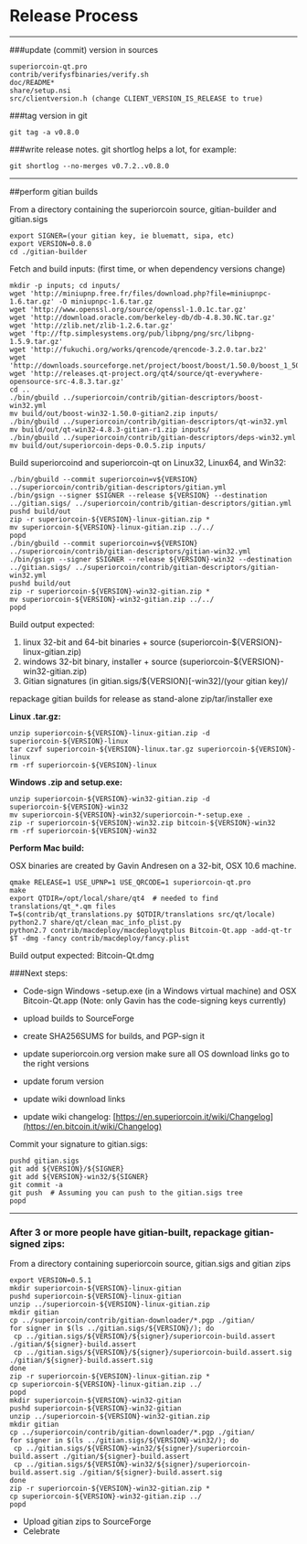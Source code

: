 Release Process
====================

* * *

###update (commit) version in sources


	superiorcoin-qt.pro
	contrib/verifysfbinaries/verify.sh
	doc/README*
	share/setup.nsi
	src/clientversion.h (change CLIENT_VERSION_IS_RELEASE to true)

###tag version in git

	git tag -a v0.8.0

###write release notes. git shortlog helps a lot, for example:

	git shortlog --no-merges v0.7.2..v0.8.0

* * *

##perform gitian builds

 From a directory containing the superiorcoin source, gitian-builder and gitian.sigs
  
	export SIGNER=(your gitian key, ie bluematt, sipa, etc)
	export VERSION=0.8.0
	cd ./gitian-builder

 Fetch and build inputs: (first time, or when dependency versions change)

	mkdir -p inputs; cd inputs/
	wget 'http://miniupnp.free.fr/files/download.php?file=miniupnpc-1.6.tar.gz' -O miniupnpc-1.6.tar.gz
	wget 'http://www.openssl.org/source/openssl-1.0.1c.tar.gz'
	wget 'http://download.oracle.com/berkeley-db/db-4.8.30.NC.tar.gz'
	wget 'http://zlib.net/zlib-1.2.6.tar.gz'
	wget 'ftp://ftp.simplesystems.org/pub/libpng/png/src/libpng-1.5.9.tar.gz'
	wget 'http://fukuchi.org/works/qrencode/qrencode-3.2.0.tar.bz2'
	wget 'http://downloads.sourceforge.net/project/boost/boost/1.50.0/boost_1_50_0.tar.bz2'
	wget 'http://releases.qt-project.org/qt4/source/qt-everywhere-opensource-src-4.8.3.tar.gz'
	cd ..
	./bin/gbuild ../superiorcoin/contrib/gitian-descriptors/boost-win32.yml
	mv build/out/boost-win32-1.50.0-gitian2.zip inputs/
	./bin/gbuild ../superiorcoin/contrib/gitian-descriptors/qt-win32.yml
	mv build/out/qt-win32-4.8.3-gitian-r1.zip inputs/
	./bin/gbuild ../superiorcoin/contrib/gitian-descriptors/deps-win32.yml
	mv build/out/superiorcoin-deps-0.0.5.zip inputs/

 Build superiorcoind and superiorcoin-qt on Linux32, Linux64, and Win32:
  
	./bin/gbuild --commit superiorcoin=v${VERSION} ../superiorcoin/contrib/gitian-descriptors/gitian.yml
	./bin/gsign --signer $SIGNER --release ${VERSION} --destination ../gitian.sigs/ ../superiorcoin/contrib/gitian-descriptors/gitian.yml
	pushd build/out
	zip -r superiorcoin-${VERSION}-linux-gitian.zip *
	mv superiorcoin-${VERSION}-linux-gitian.zip ../../
	popd
	./bin/gbuild --commit superiorcoin=v${VERSION} ../superiorcoin/contrib/gitian-descriptors/gitian-win32.yml
	./bin/gsign --signer $SIGNER --release ${VERSION}-win32 --destination ../gitian.sigs/ ../superiorcoin/contrib/gitian-descriptors/gitian-win32.yml
	pushd build/out
	zip -r superiorcoin-${VERSION}-win32-gitian.zip *
	mv superiorcoin-${VERSION}-win32-gitian.zip ../../
	popd

  Build output expected:

  1. linux 32-bit and 64-bit binaries + source (superiorcoin-${VERSION}-linux-gitian.zip)
  2. windows 32-bit binary, installer + source (superiorcoin-${VERSION}-win32-gitian.zip)
  3. Gitian signatures (in gitian.sigs/${VERSION}[-win32]/(your gitian key)/

repackage gitian builds for release as stand-alone zip/tar/installer exe

**Linux .tar.gz:**

	unzip superiorcoin-${VERSION}-linux-gitian.zip -d superiorcoin-${VERSION}-linux
	tar czvf superiorcoin-${VERSION}-linux.tar.gz superiorcoin-${VERSION}-linux
	rm -rf superiorcoin-${VERSION}-linux

**Windows .zip and setup.exe:**

	unzip superiorcoin-${VERSION}-win32-gitian.zip -d superiorcoin-${VERSION}-win32
	mv superiorcoin-${VERSION}-win32/superiorcoin-*-setup.exe .
	zip -r superiorcoin-${VERSION}-win32.zip bitcoin-${VERSION}-win32
	rm -rf superiorcoin-${VERSION}-win32

**Perform Mac build:**

  OSX binaries are created by Gavin Andresen on a 32-bit, OSX 10.6 machine.

	qmake RELEASE=1 USE_UPNP=1 USE_QRCODE=1 superiorcoin-qt.pro
	make
	export QTDIR=/opt/local/share/qt4  # needed to find translations/qt_*.qm files
	T=$(contrib/qt_translations.py $QTDIR/translations src/qt/locale)
	python2.7 share/qt/clean_mac_info_plist.py
	python2.7 contrib/macdeploy/macdeployqtplus Bitcoin-Qt.app -add-qt-tr $T -dmg -fancy contrib/macdeploy/fancy.plist

 Build output expected: Bitcoin-Qt.dmg

###Next steps:

* Code-sign Windows -setup.exe (in a Windows virtual machine) and
  OSX Bitcoin-Qt.app (Note: only Gavin has the code-signing keys currently)

* upload builds to SourceForge

* create SHA256SUMS for builds, and PGP-sign it

* update superiorcoin.org version
  make sure all OS download links go to the right versions

* update forum version

* update wiki download links

* update wiki changelog: [https://en.superiorcoin.it/wiki/Changelog](https://en.bitcoin.it/wiki/Changelog)

Commit your signature to gitian.sigs:

	pushd gitian.sigs
	git add ${VERSION}/${SIGNER}
	git add ${VERSION}-win32/${SIGNER}
	git commit -a
	git push  # Assuming you can push to the gitian.sigs tree
	popd

-------------------------------------------------------------------------

### After 3 or more people have gitian-built, repackage gitian-signed zips:

From a directory containing superiorcoin source, gitian.sigs and gitian zips

	export VERSION=0.5.1
	mkdir superiorcoin-${VERSION}-linux-gitian
	pushd superiorcoin-${VERSION}-linux-gitian
	unzip ../superiorcoin-${VERSION}-linux-gitian.zip
	mkdir gitian
	cp ../superiorcoin/contrib/gitian-downloader/*.pgp ./gitian/
	for signer in $(ls ../gitian.sigs/${VERSION}/); do
	 cp ../gitian.sigs/${VERSION}/${signer}/superiorcoin-build.assert ./gitian/${signer}-build.assert
	 cp ../gitian.sigs/${VERSION}/${signer}/superiorcoin-build.assert.sig ./gitian/${signer}-build.assert.sig
	done
	zip -r superiorcoin-${VERSION}-linux-gitian.zip *
	cp superiorcoin-${VERSION}-linux-gitian.zip ../
	popd
	mkdir superiorcoin-${VERSION}-win32-gitian
	pushd superiorcoin-${VERSION}-win32-gitian
	unzip ../superiorcoin-${VERSION}-win32-gitian.zip
	mkdir gitian
	cp ../superiorcoin/contrib/gitian-downloader/*.pgp ./gitian/
	for signer in $(ls ../gitian.sigs/${VERSION}-win32/); do
	 cp ../gitian.sigs/${VERSION}-win32/${signer}/superiorcoin-build.assert ./gitian/${signer}-build.assert
	 cp ../gitian.sigs/${VERSION}-win32/${signer}/superiorcoin-build.assert.sig ./gitian/${signer}-build.assert.sig
	done
	zip -r superiorcoin-${VERSION}-win32-gitian.zip *
	cp superiorcoin-${VERSION}-win32-gitian.zip ../
	popd

- Upload gitian zips to SourceForge
- Celebrate 
